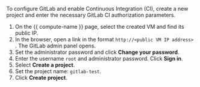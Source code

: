 To configure GitLab and enable Continuous Integration (CI), create a new project and enter the necessary GitLab CI authorization parameters.

1. On the {{ compute-name }} page, select the created VM and find its public IP.
1. In the browser, open a link in the format `http://<public VM IP address>` . The GitLab admin panel opens.
1. Set the administrator password and click **Change your password**.
1. Enter the username `root` and administrator password. Click **Sign in**.
1. Select **Create a project**.
1. Set the project name: `gitlab-test`.
1. Click **Create project**.

